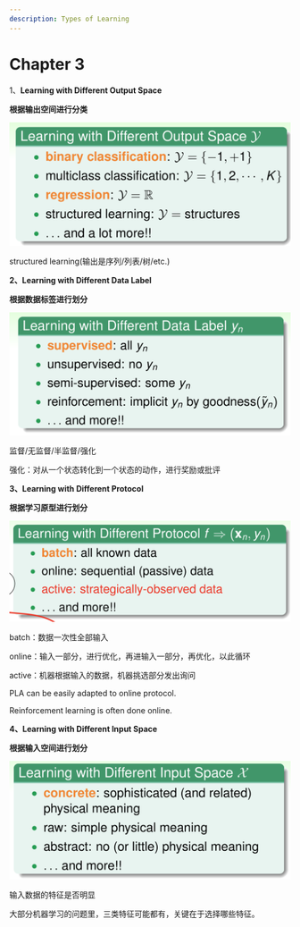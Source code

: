 ```yaml
---
description: Types of Learning
---
```


# Chapter 3

1、**Learning with Different Output Space**

**根据输出空间进行分类**

![](.gitbook/assets/screen-shot-2018-11-02-at-19.53.26.png)

structured learning\(输出是序列/列表/树/etc.\)

**2、Learning with Different Data Label**

**根据数据标签进行划分**

![](.gitbook/assets/screen-shot-2018-11-02-at-20.09.33.png)

监督/无监督/半监督/强化

强化：对从一个状态转化到一个状态的动作，进行奖励或批评

**3、Learning with Different Protocol**

**根据学习原型进行划分**

![](.gitbook/assets/screen-shot-2018-11-02-at-20.16.48.png)

batch：数据一次性全部输入

online：输入一部分，进行优化，再进输入一部分，再优化，以此循环

active：机器根据输入的数据，机器挑选部分发出询问

PLA can be easily adapted to online protocol.

Reinforcement learning is often done online.

**4、Learning with Different Input Space**

**根据输入空间进行划分**

![](.gitbook/assets/screen-shot-2018-11-02-at-20.33.51.png)

输入数据的特征是否明显

大部分机器学习的问题里，三类特征可能都有，关键在于选择哪些特征。

